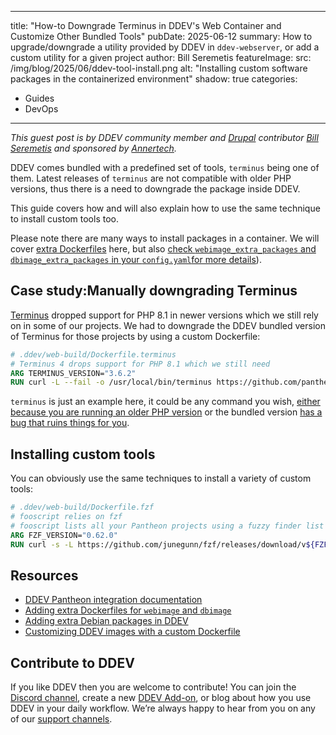 
---
title: "How-to Downgrade Terminus in DDEV's Web Container and Customize Other Bundled Tools"
pubDate: 2025-06-12
summary: How to upgrade/downgrade a utility provided by DDEV in `ddev-webserver`, or add a custom utility for a given project
author: Bill Seremetis
featureImage:
  src: /img/blog/2025/06/ddev-tool-install.png
  alt: "Installing custom software packages in the containerized environment"
  shadow: true
categories:
  - Guides
  - DevOps
---

_This guest post is by DDEV community member and [Drupal](https://drupal.org)
contributor [Bill Seremetis](/blog/author/bill-seremetis/) and sponsored by
[Annertech](https://www.annertech.com)._

DDEV comes bundled with a predefined set of tools, `terminus` being one of them.
Latest releases of `terminus` are not compatible with older PHP versions, 
thus there is a need to downgrade the package inside DDEV.

This guide covers how and will also explain how to use the same technique to install
custom tools too.

Please note there are many ways to install packages in a container. We will 
cover [extra Dockerfiles](https://ddev.readthedocs.io/en/stable/users/extend/customizing-images/#adding-extra-dockerfiles-for-webimage-and-dbimage)
here, but also [check `webimage_extra_packages` and `dbimage_extra_packages` in your
`config.yaml`for more details](https://ddev.readthedocs.io/en/stable/users/extend/customizing-images/#adding-extra-debian-packages-with-webimage_extra_packages-and-dbimage_extra_packages)).

## Case study:Manually downgrading Terminus

[Terminus](https://github.com/pantheon-systems/terminus/releases) dropped
support for PHP 8.1 in newer versions which we still rely on in some of our
projects. We had to downgrade the DDEV bundled version of Terminus for those
projects by using a custom Dockerfile:

```dockerfile
# .ddev/web-build/Dockerfile.terminus
# Terminus 4 drops support for PHP 8.1 which we still need
ARG TERMINUS_VERSION="3.6.2"
RUN curl -L --fail -o /usr/local/bin/terminus https://github.com/pantheon-systems/terminus/releases/download/${TERMINUS_VERSION}/terminus.phar && chmod +x /usr/local/bin/terminus
```

`terminus` is just an example here, it could be any command you wish, 
[either because you are running an older PHP version](https://github.com/pantheon-systems/terminus/releases/tag/4.0.0)
or the bundled version [has a bug that ruins things for you](https://github.com/platformsh/cli/discussions/166).

## Installing custom tools

You can obviously use the same techniques to install a variety of custom tools:

```dockerfile
# .ddev/web-build/Dockerfile.fzf
# fooscript relies on fzf
# fooscript lists all your Pantheon projects using a fuzzy finder list
ARG FZF_VERSION="0.62.0"
RUN curl -s -L https://github.com/junegunn/fzf/releases/download/v${FZF_VERSION}/fzf-${FZF_VERSION}-linux_amd64.tar.gz | tar xvz -C /usr/local/bin/ && chmod +x /usr/local/bin/fzf
```

## Resources

- [DDEV Pantheon integration documentation](https://ddev.readthedocs.io/en/stable/users/providers/pantheon/)
- [Adding extra Dockerfiles for `webimage` and `dbimage`](https://ddev.readthedocs.io/en/stable/users/extend/customizing-images/#adding-extra-dockerfiles-for-webimage-and-dbimage)
- [Adding extra Debian packages in DDEV](https://ddev.readthedocs.io/en/stable/users/extend/customizing-images/#adding-extra-debian-packages-with-webimage_extra_packages-and-dbimage_extra_packages)
- [Customizing DDEV images with a custom Dockerfile](https://ddev.com/blog/customizing-ddev-local-images-with-a-custom-dockerfile/)

## Contribute to DDEV

If you like DDEV then you are welcome to contribute! You can join the [Discord channel](/s/discord),
create a new [DDEV Add-on](https://ddev.readthedocs.io/en/stable/users/extend/additional-services/),
or blog about how you use DDEV in your daily workflow.
We’re always happy to hear from you on any of our [support channels](https://ddev.readthedocs.io/en/stable/users/support/).
